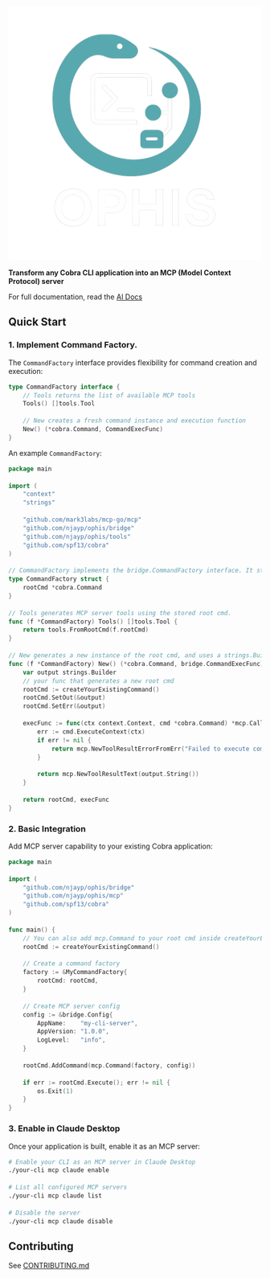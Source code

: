 ![Project Logo](./logo.png)

**Transform any Cobra CLI application into an MCP (Model Context Protocol) server**

For full documentation, read the [AI Docs](README.ai.md)

## Quick Start

### 1. Implement Command Factory.

The `CommandFactory` interface provides flexibility for command creation and execution:

```go
type CommandFactory interface {
    // Tools returns the list of available MCP tools
    Tools() []tools.Tool
    
    // New creates a fresh command instance and execution function
    New() (*cobra.Command, CommandExecFunc)
}
```

An example `CommandFactory`:

```go
package main

import (
    "context"
    "strings"

    "github.com/mark3labs/mcp-go/mcp"
    "github.com/njayp/ophis/bridge"
    "github.com/njayp/ophis/tools"
    "github.com/spf13/cobra"
)

// CommandFactory implements the bridge.CommandFactory interface. It stores a root cmd on creation so it is available later for Tool generation.
type CommandFactory struct {
    rootCmd *cobra.Command
}

// Tools generates MCP server tools using the stored root cmd.
func (f *CommandFactory) Tools() []tools.Tool {
    return tools.FromRootCmd(f.rootCmd)
}

// New generates a new instance of the root cmd, and uses a strings.Builder to gather the output of the cmd. 
func (f *CommandFactory) New() (*cobra.Command, bridge.CommandExecFunc) {
    var output strings.Builder
    // your func that generates a new root cmd
    rootCmd := createYourExistingCommand()
    rootCmd.SetOut(&output)
    rootCmd.SetErr(&output)

    execFunc := func(ctx context.Context, cmd *cobra.Command) *mcp.CallToolResult {
        err := cmd.ExecuteContext(ctx)
        if err != nil {
            return mcp.NewToolResultErrorFromErr("Failed to execute command", err)
        }
        
        return mcp.NewToolResultText(output.String())
    }

    return rootCmd, execFunc
}
```

### 2. Basic Integration

Add MCP server capability to your existing Cobra application:

```go
package main

import (
    "github.com/njayp/ophis/bridge"
    "github.com/njayp/ophis/mcp"
    "github.com/spf13/cobra"
)

func main() {
    // You can also add mcp.Command to your root cmd inside createYourExistingCommand
    rootCmd := createYourExistingCommand()
    
    // Create a command factory
    factory := &MyCommandFactory{
        rootCmd: rootCmd,
    }
    
    // Create MCP server config
    config := &bridge.Config{
        AppName:    "my-cli-server",
        AppVersion: "1.0.0",
        LogLevel:   "info",
    }
    
    rootCmd.AddCommand(mcp.Command(factory, config))
    
    if err := rootCmd.Execute(); err != nil {
        os.Exit(1)
    }
}
```

### 3. Enable in Claude Desktop

Once your application is built, enable it as an MCP server:

```bash
# Enable your CLI as an MCP server in Claude Desktop
./your-cli mcp claude enable

# List all configured MCP servers
./your-cli mcp claude list

# Disable the server
./your-cli mcp claude disable
```

## Contributing

See [CONTRIBUTING.md](CONTRIBUTING.md)